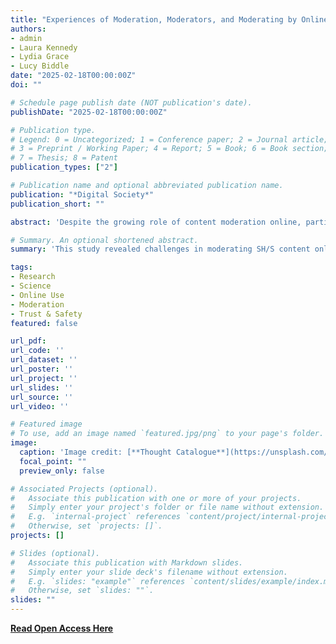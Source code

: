 ```yaml
---
title: "Experiences of Moderation, Moderators, and Moderating by Online Users Who Engage with Self-Harm and Suicide Content [Open Access]"
authors:
- admin
- Laura Kennedy
- Lydia Grace
- Lucy Biddle
date: "2025-02-18T00:00:00Z"
doi: ""

# Schedule page publish date (NOT publication's date).
publishDate: "2025-02-18T00:00:00Z"

# Publication type.
# Legend: 0 = Uncategorized; 1 = Conference paper; 2 = Journal article;
# 3 = Preprint / Working Paper; 4 = Report; 5 = Book; 6 = Book section;
# 7 = Thesis; 8 = Patent
publication_types: ["2"]

# Publication name and optional abbreviated publication name.
publication: "*Digital Society*"
publication_short: ""

abstract: 'Despite the growing role of content moderation online, particularly in mental health spaces, there is limited research into the effectiveness of platform practices and a lack of user-driven evidence for regulatory guidance. This study aimed to explore user accounts of moderation related to self-harm and suicide (SH/S) content online, including their experiences of being moderated and perspectives on moderation practices. Additionally, where participants were also moderators, their experiences of moderating SH/S content were explored. 14 participants were interviewed at baseline, n = 8 at 3-months and n = 7 at 6-months. They also completed daily diaries of online use between interviews. Thematic analysis was used to explore perspectives. Three key themes were identified: ‘content reporting behaviour’, exploring factors influencing decisions to report content; ‘perceptions of having content blocked’, exploring experiences and speculative accounts of SH/S content moderation; and ‘content moderation and moderators’, examining participant views on moderation approaches and their experiences of moderating. This study revealed challenges in moderating SH/S content online, and highlighted inadequacies with current procedures. Participants struggled to self-moderate online SH/S spaces, showing the need for proactive platform-level strategies. Additionally, whilst the lived experience of moderators was valued, associated risks emphasised the need for supportive measures. Policymakers and industry leaders should prioritise transparent and consistent moderation practices.'

# Summary. An optional shortened abstract.
summary: 'This study revealed challenges in moderating SH/S content online, and highlighted inadequacies with current procedures. Policymakers and industry leaders should prioritise transparent and consistent moderation practices.'

tags:
- Research
- Science
- Online Use
- Moderation
- Trust & Safety
featured: false

url_pdf: 
url_code: ''
url_dataset: ''
url_poster: ''
url_project: ''
url_slides: ''
url_source: ''
url_video: ''

# Featured image
# To use, add an image named `featured.jpg/png` to your page's folder. 
image:
  caption: 'Image credit: [**Thought Catalogue**](https://unsplash.com/photos/woman-sitting-beside-table-using-laptop-UK78i6vK3sc)'
  focal_point: ""
  preview_only: false

# Associated Projects (optional).
#   Associate this publication with one or more of your projects.
#   Simply enter your project's folder or file name without extension.
#   E.g. `internal-project` references `content/project/internal-project/index.md`.
#   Otherwise, set `projects: []`.
projects: []

# Slides (optional).
#   Associate this publication with Markdown slides.
#   Simply enter your slide deck's filename without extension.
#   E.g. `slides: "example"` references `content/slides/example/index.md`.
#   Otherwise, set `slides: ""`.
slides: ""
---
```


**[Read Open Access Here](https://link.springer.com/article/10.1007/s44206-025-00166-x)**